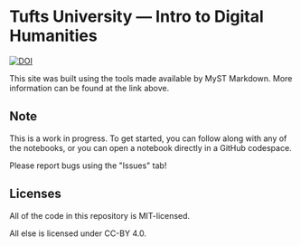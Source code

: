 # Tufts University — Intro to Digital Humanities

[![DOI](https://zenodo.org/badge/DOI/10.5281/zenodo.14805610.svg)](https://doi.org/10.5281/zenodo.14805610)

This site was built using the tools made available by MyST Markdown. More information can be found at the link above.

## Note

This is a work in progress. To get started, you can follow along with any of the notebooks, or you can open a notebook directly in a GitHub codespace.

Please report bugs using the "Issues" tab!

## Licenses

All of the code in this repository is MIT-licensed.

All else is licensed under CC-BY 4.0.